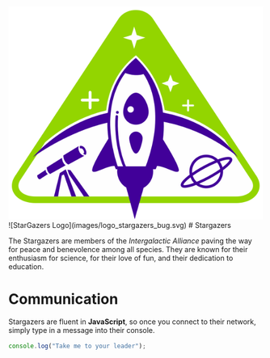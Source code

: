 <img src="images/logo_stargazers_bug.svg" alt="Stargazers Logo" styles="width:300px;">
![StarGazers Logo](images/logo_stargazers_bug.svg)
# Stargazers

The Stargazers are members of the _Intergalactic Alliance_ paving the way for peace and benevolence among all species. They are known for their enthusiasm for science, for their love of fun, and their dedication to education.

# Communication

Stargazers are fluent in **JavaScript**, so once you connect to their network, simply type in a message into their console.

```js
console.log("Take me to your leader");
```
